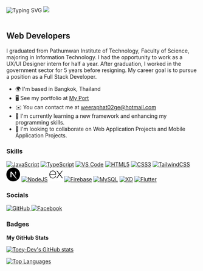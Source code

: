 <div id="header" align="start"> 
  <img src="https://readme-typing-svg.herokuapp.com/?font=Righteous&size=35&center=true&vCenter=true&width=500&height=70&duration=4000&lines=Hi+There!+👋;+I'm+Varat+Dube!;" alt="Typing SVG" />
  <img src="https://media.giphy.com/media/M9gbBd9nbDrOTu1Mqx/giphy.gif" width="100">
</div>
<div id="header" align="start">
  <img src="https://komarev.com/ghpvc/?username=Toey-Dev&style=flat-square&color=blue" alt=""/>
</div>

Web Developers
--------------

I graduated from Pathumwan Institute of Technology, Faculty of Science, majoring in Information Technology. I had the opportunity to work as a UX/UI Designer intern for half a year. After graduation, I worked in the government sector for 5 years before resigning. My career goal is to pursue a position as a Full Stack Developer.

* 🌍  I'm based in Bangkok, Thailand
* 🖥️  See my portfolio at [My Port](http://github.com/Toey-Dev)
* ✉️  You can contact me at [weeraphat02ge@hotmail.com](mailto:weeraphat02ge@hotmail.com)
* 🧠  I'm currently learning a new framework and enhancing my programming skills.
* 👥  I'm looking to collaborate on Web Application Projects and Mobile Application Projects.

### Skills
 
<p align="left">
  <a href="https://developer.mozilla.org/en-US/docs/Web/JavaScript" target="_blank" rel="noreferrer"><img src="https://raw.githubusercontent.com/danielcranney/readme-generator/main/public/icons/skills/javascript-colored.svg" alt="JavaScript" title="JavaScript" width="36" height="36" /></a>
  <a href="https://www.typescriptlang.org/" target="_blank" rel="noreferrer"><img src="https://raw.githubusercontent.com/danielcranney/readme-generator/main/public/icons/skills/typescript-colored.svg" alt="TypeScript" title="TypeScript" width="36" height="36" /></a>
  <a href="https://code.visualstudio.com/" target="_blank" rel="noreferrer"><img src="https://raw.githubusercontent.com/danielcranney/readme-generator/main/public/icons/skills/visualstudiocode-colored.svg" alt="VS Code" title="VS Code" width="36" height="36" /></a>
  <a href="https://developer.mozilla.org/en-US/docs/Glossary/HTML5" target="_blank" rel="noreferrer"><img src="https://raw.githubusercontent.com/danielcranney/readme-generator/main/public/icons/skills/html5-colored.svg" alt="HTML5" title="HTML5" width="36" height="36" /></a>
  <a href="https://www.w3.org/TR/CSS/#css" target="_blank" rel="noreferrer"><img src="https://raw.githubusercontent.com/danielcranney/readme-generator/main/public/icons/skills/css3-colored.svg" alt="CSS3" title="CSS3" width="36" height="36" /></a>
  <a href="https://tailwindcss.com/" target="_blank" rel="noreferrer"><img src="https://raw.githubusercontent.com/danielcranney/readme-generator/main/public/icons/skills/tailwindcss-colored.svg" alt="TailwindCSS" title="TailwindCSS" width="36" height="36" /></a>
  <a href="https://nextjs.org/docs" target="_blank" rel="noreferrer"><img src="https://raw.githubusercontent.com/devicons/devicon/master/icons/nextjs/nextjs-original.svg" alt="NextJs" title="NextJs" width="36" height="36" /></a>
  <a href="https://nodejs.org/en/" target="_blank" rel="noreferrer"><img src="https://raw.githubusercontent.com/danielcranney/readme-generator/main/public/icons/skills/nodejs-colored.svg" alt="NodeJS" title="NodeJS" width="36" height="36" /></a>
  <a href="https://expressjs.com/" target="_blank" rel="noreferrer"><img src="https://raw.githubusercontent.com/devicons/devicon/master/icons/express/express-original.svg" alt="Express" title="Express" width="36" height="36" /></a>
  <a href="https://firebase.google.com/" target="_blank" rel="noreferrer"><img src="https://raw.githubusercontent.com/danielcranney/readme-generator/main/public/icons/skills/firebase-colored.svg" alt="Firebase" title="Firebase" width="36" height="36" /></a>
  <a href="https://www.mysql.com/" target="_blank" rel="noreferrer"><img src="https://raw.githubusercontent.com/danielcranney/readme-generator/main/public/icons/skills/mysql-colored.svg" alt="MySQL" title="MySQL" width="36" height="36" /></a>
  <a href="https://www.adobe.com/uk/products/xd.html" target="_blank" rel="noreferrer"><img src="https://raw.githubusercontent.com/danielcranney/readme-generator/main/public/icons/skills/xd-colored-dark.svg" alt="XD" title="XD" width="36" height="36" /></a>
  <a href="https://flutter.dev/" target="_blank" rel="noreferrer"><img src="https://raw.githubusercontent.com/danielcranney/readme-generator/main/public/icons/skills/flutter-colored.svg" alt="Flutter" title="Flutter" width="36" height="36" /></a>
</p>

### Socials

<p align="left"> <a href="https://www.github.com/Toey-Dev" target="_blank" rel="noreferrer"> <picture> <source media="(prefers-color-scheme: dark)" srcset="https://raw.githubusercontent.com/danielcranney/readme-generator/main/public/icons/socials/github-dark.svg" /> <source media="(prefers-color-scheme: light)" srcset="https://raw.githubusercontent.com/danielcranney/readme-generator/main/public/icons/socials/github.svg" /> <img src="https://raw.githubusercontent.com/danielcranney/readme-generator/main/public/icons/socials/github.svg" width="32" height="32" alt="GitHub" title="GitHub" /> </picture> </a> <a href="https://www.facebook.com/tksnascompasd/" target="_blank" rel="noreferrer"> <picture> <source media="(prefers-color-scheme: dark)" srcset="https://raw.githubusercontent.com/danielcranney/readme-generator/main/public/icons/socials/facebook-dark.svg" /> <source media="(prefers-color-scheme: light)" srcset="https://raw.githubusercontent.com/danielcranney/readme-generator/main/public/icons/socials/facebook.svg" /> <img src="https://raw.githubusercontent.com/danielcranney/readme-generator/main/public/icons/socials/facebook.svg" width="32" height="32" alt="Facebook" title="Facebook" /> </picture> </a></p>

### Badges

<b>My GitHub Stats</b>

<a href="http://www.github.com/Toey-Dev"><img src="https://github-readme-stats.vercel.app/api?username=Toey-Dev&show_icons=true&hide=&count_private=true&title_color=14b8a6&text_color=ffffff&icon_color=14b8a6&bg_color=27272a&hide_border=true&show_icons=true" alt="Toey-Dev's GitHub stats" /></a>

<a href="https://github.com/Toey-Dev" align="left"><img src="https://github-readme-stats.vercel.app/api/top-langs/?username=Toey-Dev&langs_count=10&title_color=14b8a6&text_color=ffffff&icon_color=14b8a6&bg_color=27272a&hide_border=true&locale=en&custom_title=Top%20%Languages" alt="Top Languages" /></a>


